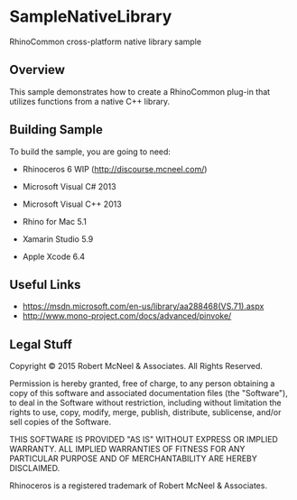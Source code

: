 # SampleNativeLibrary
RhinoCommon cross-platform native library sample

Overview
--------------------
This sample demonstrates how to create a RhinoCommon plug-in that utilizes
functions from a native C++ library. 

Building Sample
--------------------
To build the sample, you are going to need:

* Rhinoceros 6 WIP (http://discourse.mcneel.com/)
* Microsoft Visual C# 2013
* Microsoft Visual C++ 2013

* Rhino for Mac 5.1
* Xamarin Studio 5.9
* Apple Xcode 6.4

Useful Links
--------------------
* https://msdn.microsoft.com/en-us/library/aa288468(VS.71).aspx
* http://www.mono-project.com/docs/advanced/pinvoke/

Legal Stuff
-----------
Copyright © 2015 Robert McNeel & Associates. All Rights Reserved.

Permission is hereby granted, free of charge, to any person obtaining a copy of
this software and associated documentation files (the "Software"), to deal in
the Software without restriction, including without limitation the rights to use,
copy, modify, merge, publish, distribute, sublicense, and/or sell copies of the
Software.

THIS SOFTWARE IS PROVIDED "AS IS" WITHOUT EXPRESS OR IMPLIED WARRANTY. ALL IMPLIED
WARRANTIES OF FITNESS FOR ANY PARTICULAR PURPOSE AND OF MERCHANTABILITY ARE HEREBY
DISCLAIMED.

Rhinoceros is a registered trademark of Robert McNeel & Associates.